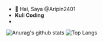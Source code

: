 - 👋 Hai, Saya @Aripin2401
- <b>Kuli Coding</b>
- 
![Anurag's github stats](https://github-readme-stats.vercel.app/api?username=aripin2401&theme=tokyonight)
![Top Langs](https://github-readme-stats.vercel.app/api/top-langs/?username=aripin2401&layout=compact&theme=tokyonight)
